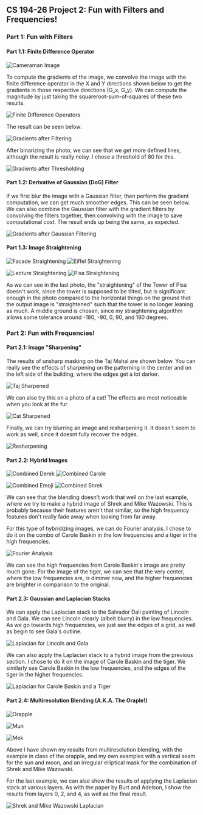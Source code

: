## CS 194-26 Project 2: Fun with Filters and Frequencies!

### Part 1: Fun with Filters
#### Part 1.1: Finite Difference Operator
![Cameraman Image](website_images/cameraman.png)

To compute the gradients of the image, we convolve the image with the finite difference operator in the X and Y directions shown below to get the gradients in those respective directions (G_x, G_y). We can compute the magnitude by just taking the squareroot-sum-of-squares of these two results. 

![Finite Difference Operators](website_images/filters.jpg)

The result can be seen below:

![Gradients after Filtering](website_images/cameraman_grad.png)

After binarizing the photo, we can see that we get more defined lines, although the result is really noisy. I chose a threshold of 80 for this.

![Gradients after Thresholding](website_images/cameraman_thresh.png)

#### Part 1.2: Derivative of Gaussian (DoG) Filter
If we first blur the image with a Gaussian filter, then perform the gradient computation, we can get much smoother edges. This can be seen below. We can also combine the Gaussian filter with the gradient filters by convolving the filters together, then convolving with the image to save computational cost. The result ends up being the same, as expected.

![Gradients after Gaussian Filtering](website_images/cameraman_dog.png)

#### Part 1.3: Image Straightening

![Facade Straightening](website_images/facade.png) ![Eiffel Straightening](website_images/eiffel.png)

![Lecture Straightening](website_images/lecture.png) ![Pisa Straightening](website_images/pisa.png)

As we can see in the last photo, the "straightening" of the Tower of Pisa doesn't work, since the tower is supposed to be tilted, but is significant enough in the photo compared to the horizontal things on the ground that the output image is "straightened" such that the tower is no longer leaning as much. A middle ground is chosen, since my straightening algorithm allows some tolerance around -180, -90, 0, 90, and 180 degrees.

### Part 2: Fun with Frequencies!
#### Part 2.1: Image "Sharpening"

The results of unsharp masking on the Taj Mahal are shown below. You can really see the effects of sharpening on the patterning in the center and on the left side of the building, where the edges get a lot darker.

![Taj Sharpened](website_images/taj.png)

We can also try this on a photo of a cat! The effects are most noticeable when you look at the fur.

![Cat Sharpened](website_images/cat.png)

Finally, we can try blurring an image and resharpening it. It doesn't seem to work as well, since it doesnt fully recover the edges.

![Resharpening](website_images/resharp.png)

#### Part 2.2: Hybrid Images

![Combined Derek](website_images/derek.png) ![Combined Carole](website_images/carole.png)

![Combined Emoji](website_images/emoji.png) ![Combined Shrek](website_images/shrek.png)

We can see that the blending doesn't work that well on the last example, where we try to make a hybrid image of Shrek and Mike Wazowski. This is probably because their features aren't that similar, so the high frequency features don't really fade away when looking from far away. 

For this type of hybridizing images, we can do Fourier analysis. I chose to do it on the combo of Carole Baskin in the low frequencies and a tiger in the high frequencies.

![Fourier Analysis](website_images/fft.png)

We can see the high frequencies from Carole Baskin's image are pretty much gone. For the image of the tiger, we can see that the very center, where the low frequencies are, is dimmer now, and the higher frequencies are brighter in comparison to the original.

#### Part 2.3: Gaussian and Laplacian Stacks

We can apply the Laplacian stack to the Salvador Dali painting of Lincoln and Gala. We can see LIncoln clearly (albeit blurry) in the low frequencies. As we go towards high frequencies, we just see the edges of a grid, as well as begin to see Gala's outline.

![Laplacian for Lincoln and Gala](website_images/lincoln.png)

We can also apply the Laplacian stack to a hybrid image from the previous section. I chose to do it on the image of Carole Baskin and the tiger. We similarly see Carole Baskin in the low frequencies, and the edges of the tiger in the higher frequencies.

![Laplacian for Carole Baskin and a Tiger](website_images/carole_laplacian.png)

#### Part 2.4: Multiresolution Blending (A.K.A. The Oraple!)

![Orapple](website_images/orapple.png)

![Mun](website_images/mun.png)

![Mek](website_images/mek.png)

Above I have shown my results from multiresolution blending, with the example in class of the orapple, and my own examples with a vertical seam for the sun and moon, and an irregular elliptical mask for the combination of Shrek and Mike Wazowski.

For the last example, we can also show the results of applying the Laplacian stack at various layers. As with the paper by Burt and Adelson, I show the results from layers 0, 2, and 4, as well as the final result.

![Shrek and Mike Wazowski Laplacian](website_images/shrek_laplacian.png)
